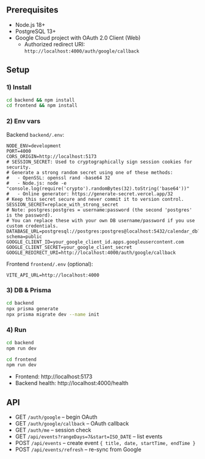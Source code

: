 ## Prerequisites

- Node.js 18+
- PostgreSQL 13+
- Google Cloud project with OAuth 2.0 Client (Web)
  - Authorized redirect URI: `http://localhost:4000/auth/google/callback`

## Setup

### 1) Install

```bash
cd backend && npm install
cd frontend && npm install
```

### 2) Env vars

Backend `backend/.env`:

```
NODE_ENV=development
PORT=4000
CORS_ORIGIN=http://localhost:5173
# SESSION_SECRET: Used to cryptographically sign session cookies for security.
# Generate a strong random secret using one of these methods:
#   - OpenSSL: openssl rand -base64 32
#   - Node.js: node -e "console.log(require('crypto').randomBytes(32).toString('base64'))"
#   - Online generator: https://generate-secret.vercel.app/32
# Keep this secret secure and never commit it to version control.
SESSION_SECRET=replace_with_strong_secret
# Note: postgres:postgres = username:password (the second 'postgres' is the password).
# You can replace these with your own DB username/password if you use custom credentials.
DATABASE_URL=postgresql://postgres:postgres@localhost:5432/calendar_db?schema=public
GOOGLE_CLIENT_ID=your_google_client_id.apps.googleusercontent.com
GOOGLE_CLIENT_SECRET=your_google_client_secret
GOOGLE_REDIRECT_URI=http://localhost:4000/auth/google/callback
```

Frontend `frontend/.env` (optional):

```
VITE_API_URL=http://localhost:4000
```

### 3) DB & Prisma

```bash
cd backend
npx prisma generate
npx prisma migrate dev --name init
```

### 4) Run

```bash
cd backend
npm run dev

cd frontend
npm run dev
```

- Frontend: http://localhost:5173
- Backend health: http://localhost:4000/health

## API

- GET `/auth/google` – begin OAuth
- GET `/auth/google/callback` – OAuth callback
- GET `/auth/me` – session check
- GET `/api/events?rangeDays=7&start=ISO_DATE` – list events
- POST `/api/events` – create event `{ title, date, startTime, endTime }`
- POST `/api/events/refresh` – re-sync from Google
